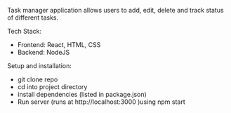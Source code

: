 Task manager application allows users to add, edit, delete and track status of different tasks.

Tech Stack:

- Frontend: React, HTML, CSS
- Backend: NodeJS

Setup and installation:

- git clone repo
- cd into project directory
- install dependencies (listed in package.json)
- Run server (runs at http://localhost:3000 )using npm start
